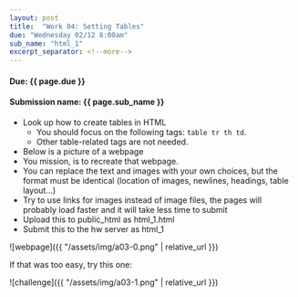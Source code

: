 ```yaml
---
layout: post
title:  "Work 04: Setting Tables"
due: "Wednesday 02/12 8:00am"
sub_name: "html_1"
excerpt_separator: <!--more-->
---
```


#### Due: {{ page.due }}

#### Submission name: {{ page.sub_name }}
<!--more-->

* Look up how to create tables in HTML
  * You should focus on the following tags: `table tr th td`.
  * Other table-related tags are not needed.
* Below is a picture of a webpage
* You mission, is to recreate that webpage.
* You can replace the text and images with your own choices, but the format must be identical (location of images, newlines, headings, table layout...)
* Try to use links for images instead of image files, the pages will probably load faster and it will take less time to submit
* Upload this to public_html as html_1.html
* Submit this to the hw server as html_1

![webpage]({{ "/assets/img/a03-0.png" | relative_url }})


If that was too easy, try this one:

![challenge]({{ "/assets/img/a03-1.png" | relative_url }})
